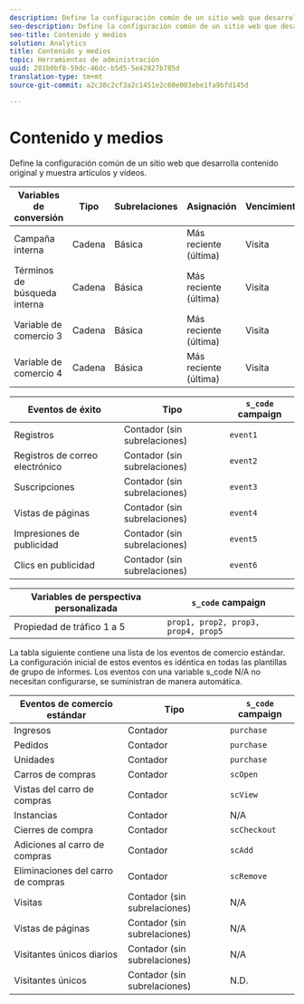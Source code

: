 ```yaml
---
description: Define la configuración común de un sitio web que desarrolla contenido original y muestra artículos y vídeos.
seo-description: Define la configuración común de un sitio web que desarrolla contenido original y muestra artículos y videos.
seo-title: Contenido y medios
solution: Analytics
title: Contenido y medios
topic: Herramientas de administración
uuid: 281b0bf8-59dc-46dc-b5d5-5e42827b785d
translation-type: tm+mt
source-git-commit: a2c38c2cf3a2c1451e2c60e003ebe1fa9bfd145d

---
```



# Contenido y medios

Define la configuración común de un sitio web que desarrolla contenido original y muestra artículos y vídeos.

| Variables de conversión | Tipo | Subrelaciones | Asignación | Vencimiento | `s_code` campaign |
|---|---|---|---|---|---|
| Campaña interna | Cadena | Básica | Más reciente (última) | Visita | `evar1` |
| Términos de búsqueda interna | Cadena | Básica | Más reciente (última) | Visita | `evar2` |
| Variable de comercio 3 | Cadena | Básica | Más reciente (última) | Visita | `evar3` |
| Variable de comercio 4 | Cadena | Básica | Más reciente (última) | Visita | `evar4` |

| Eventos de éxito | Tipo | `s_code` campaign |
|---|---|---|
| Registros | Contador (sin subrelaciones) | `event1` |
| Registros de correo electrónico | Contador (sin subrelaciones) | `event2` |
| Suscripciones | Contador (sin subrelaciones) | `event3` |
| Vistas de páginas | Contador (sin subrelaciones) | `event4` |
| Impresiones de publicidad | Contador (sin subrelaciones) | `event5` |
| Clics en publicidad | Contador (sin subrelaciones) | `event6` |

| Variables de perspectiva personalizada | `s_code` campaign |
|---|---|
| Propiedad de tráfico 1 a 5 | `prop1, prop2, prop3, prop4, prop5` |

La tabla siguiente contiene una lista de los eventos de comercio estándar. La configuración inicial de estos eventos es idéntica en todas las plantillas de grupo de informes. Los eventos con una variable s_code N/A no necesitan configurarse, se suministran de manera automática.

| Eventos de comercio estándar | Tipo | `s_code` campaign |
|---|---|---|
| Ingresos | Contador | `purchase` |
| Pedidos | Contador | `purchase` |
| Unidades | Contador | `purchase` |
| Carros de compras | Contador | `scOpen` |
| Vistas del carro de compras | Contador | `scView` |
| Instancias | Contador | N/A |
| Cierres de compra | Contador | `scCheckout` |
| Adiciones al carro de compras | Contador | `scAdd` |
| Eliminaciones del carro de compras | Contador | `scRemove` |
| Visitas | Contador (sin subrelaciones) | N/A |
| Vistas de páginas | Contador (sin subrelaciones) | N/A |
| Visitantes únicos diarios | Contador (sin subrelaciones) | N/A |
| Visitantes únicos | Contador (sin subrelaciones) | N.D. |


